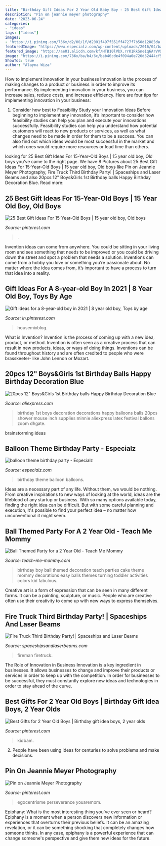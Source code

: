 ```yaml
---
title: "Birthday Gift Ideas For 2 Year Old Baby Boy - 25 Best Gift Ideas For 15-year-old Boys"
description: "Pin on jeannie meyer photography"
date: "2023-06-24"
categories:
- "ideas"
tags: ["ideas"]
images:
- "https://i.pinimg.com/736x/d2/00/1f/d2001f497f551ff4727f7b50d12885da.jpg"
featuredImage: "https://www.especialz.com/wp-content/uploads/2016/04/balloon-theme-birthday-party.jpg"
featured_image: "https://ae01.alicdn.com/kf/HTB10lVbX.rrK1RkSne1q6ArVVXay/20pcs-12-Boys-Girls-1st-Birthday-balls-Happy-Birthday-Decoration-Blue-1-Year-Old-Birthday-Balloons.jpg_640x640.jpg"
image: "https://i.pinimg.com/736x/ba/b4/6c/bab46cde4f094a0e726d32444cf57aa4.jpg"
ShowToc: true
author: "Alayna Wiza"
---
```



How to implement innovation in your business
Innovation is the process of making changes to a product or business in order to improve its performance. By implementing innovation in your business, you can increase sales, reduce costs, and increase efficiency. Here are four tips for implementing innovation in your business:
1. Consider how best to Feasibility Study your Innovation Ideas
Before beginning to implement any innovation, it’s important to consider how feasibility studies can help you plan and execute your innovations successfully. Feasibility studies can help you understand how potential customers will react to new products or services, as well as what changes need to be made in order for them to be a success. You can also find out which ideas would be most successful in the market and which ones would require more resources or lead time than others.


	

		
looking for 25 Best Gift Ideas For 15-Year-Old Boys | 15 year old boy, Old boys you've came to the right page. We have 8 Pictures about 25 Best Gift Ideas For 15-Year-Old Boys | 15 year old boy, Old boys like Pin on Jeannie Meyer Photography, Fire Truck Third Birthday Party! | Spaceships and Laser Beams and also 20pcs 12&quot; Boys&amp;Girls 1st Birthday balls Happy Birthday Decoration Blue. Read more:
		
    
## 25 Best Gift Ideas For 15-Year-Old Boys | 15 Year Old Boy, Old Boys

<img loading=lazy src="https://i.pinimg.com/736x/d4/65/23/d46523fc7e22f31513726d01d8631a5d.jpg" onerror="this.onerror=null;this.src='https://tse3.mm.bing.net/th?id=OIP.DyHbO1Xy3AzPWa9t83pLSwHaLH&amp;pid=15.1';" alt="25 Best Gift Ideas For 15-Year-Old Boys | 15 year old boy, Old boys">

_Source: pinterest.com_

>. 

	

Invention ideas can come from anywhere. You could be sitting in your living room and see something that needs to be improved or you could be driving down the street and spot a problem that needs a solution. Inventions can come from a hobby you love or something you’re passionate about. No matter where the idea comes from, it’s important to have a process to turn that idea into a reality.

    
## Gift Ideas For A 8-year-old Boy In 2021 | 8 Year Old Boy, Toys By Age

<img loading=lazy src="https://i.pinimg.com/736x/30/21/d4/3021d476b97ab434fca4dd3752cd6985.jpg" onerror="this.onerror=null;this.src='https://tse2.mm.bing.net/th?id=OIP.YOAS05n3oZgSVnJ800ayIwHaLw&amp;pid=15.1';" alt="Gift ideas for a 8-year-old boy in 2021 | 8 year old boy, Toys by age">

_Source: in.pinterest.com_

>housemixblog. 

	

What is Invention?
Invention is the process of coming up with a new idea, product, or method. Invention is often seen as a creative process that can result in new products, ideas, or ways of doing things. Inventions can be found throughout history and are often credited to people who were brasskeeter- like John Lennon or Mozart.

    
## 20pcs 12&quot; Boys&amp;Girls 1st Birthday Balls Happy Birthday Decoration Blue

<img loading=lazy src="https://ae01.alicdn.com/kf/HTB10lVbX.rrK1RkSne1q6ArVVXay/20pcs-12-Boys-Girls-1st-Birthday-balls-Happy-Birthday-Decoration-Blue-1-Year-Old-Birthday-Balloons.jpg_640x640.jpg" onerror="this.onerror=null;this.src='https://tse3.mm.bing.net/th?id=OIP.F5fgyxHaNwT1nGSU6UDptwHaJ2&amp;pid=15.1';" alt="20pcs 12&quot; Boys&amp;Girls 1st Birthday balls Happy Birthday Decoration Blue">

_Source: aliexpress.com_

>birthday 1st boys decoration decorations happy balloons balls 20pcs shower mouse inch supplies minnie aliexpress latex festival ballons zoom dhgate. 

	
 brainstorming ideas 
    
## Balloon Theme Birthday Party - Especialz

<img loading=lazy src="https://www.especialz.com/wp-content/uploads/2016/04/balloon-theme-birthday-party.jpg" onerror="this.onerror=null;this.src='https://tse2.mm.bing.net/th?id=OIP.cbX77vuKDKltaBo1gsK26gHaLH&amp;pid=15.1';" alt="balloon theme birthday party - Especialz">

_Source: especialz.com_

>birthday theme balloon balloons. 

	

Ideas are a necessary part of any life. Without them, we would be nothing. From creative inspirations to new ways of looking at the world, ideas are the lifeblood of any startup or business. With so many options available today, finding the right idea can be difficult. But with some careful planning and execution, it's possible to find your perfect idea – no matter how unconventional it might seem.

    
## Ball Themed Party For A 2 Year Old - Teach Me Mommy

<img loading=lazy src="https://www.teach-me-mommy.com/wp-content/uploads/2015/01/image1.jpg" onerror="this.onerror=null;this.src='https://tse3.mm.bing.net/th?id=OIP.g0R3dJ3-IiBAeKrynZzHOgHaJW&amp;pid=15.1';" alt="Ball Themed Party for a 2 Year Old - Teach Me Mommy">

_Source: teach-me-mommy.com_

>birthday boy ball themed decoration teach parties cake theme mommy decorations easy balls themes turning toddler activities colors kid fabulous. 

	

Creative art is a form of expression that can be seen in many different forms. It can be a painting, sculpture, or music. People who are creative often use their creativity to come up with new ways to express themselves.

    
## Fire Truck Third Birthday Party! | Spaceships And Laser Beams

<img loading=lazy src="https://spaceshipsandlaserbeams.com/wp-content/uploads/2015/09/fireman-birthday-party-ideas-for-boy-394.jpg" onerror="this.onerror=null;this.src='https://tse1.mm.bing.net/th?id=OIP.rXrE1joZMKZuYmpS1Q7ZPQHaKl&amp;pid=15.1';" alt="Fire Truck Third Birthday Party! | Spaceships and Laser Beams">

_Source: spaceshipsandlaserbeams.com_

>fireman firetruck. 

	

The Role of Innovation in Business
Innovation is a key ingredient in businesses. It allows businesses to change and improve their products or services in order to keep up with the competition. In order for businesses to be successful, they must constantly explore new ideas and technologies in order to stay ahead of the curve.

    
## Best Gifts For 2 Year Old Boys | Birthday Gift Idea Boys, 2 Year Olds

<img loading=lazy src="https://i.pinimg.com/736x/d2/00/1f/d2001f497f551ff4727f7b50d12885da.jpg" onerror="this.onerror=null;this.src='https://tse1.mm.bing.net/th?id=OIP.WpthTTz5PJwuoJNPDofJPQHaPG&amp;pid=15.1';" alt="Best Gifts for 2 Year Old Boys | Birthday gift idea boys, 2 year olds">

_Source: pinterest.com_

>kidbam. 

	

2. People have been using ideas for centuries to solve problems and make decisions.

    
## Pin On Jeannie Meyer Photography

<img loading=lazy src="https://i.pinimg.com/736x/ba/b4/6c/bab46cde4f094a0e726d32444cf57aa4.jpg" onerror="this.onerror=null;this.src='https://tse1.mm.bing.net/th?id=OIP.HH1knhBaNrtgDwsMsEhq2wHaLH&amp;pid=15.1';" alt="Pin on Jeannie Meyer Photography">

_Source: pinterest.com_

>egocentrisme perseverance youaremom. 

	

Epiphany: What is the most interesting thing you've ever seen or heard?
Epiphany is a moment when a person discovers new information or experiences that overturns their previous beliefs. It can be an amazing revelation, or it can be something shocking that completely changes how someone thinks. In any case, epiphany is a powerful experience that can change someone's perspective and give them new ideas for the future.


